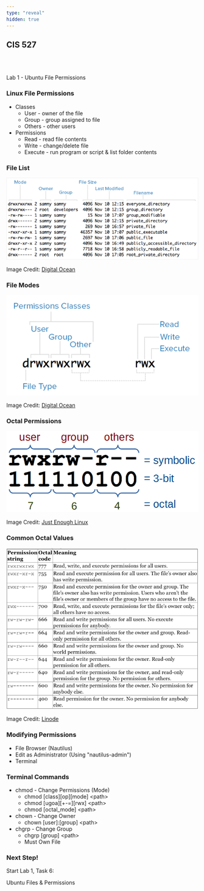 ```yaml
---
type: "reveal"
hidden: true
---
```

<section>
	<h2>CIS 527</h2><br><br><p>Lab 1 - Ubuntu File Permissions</p>
</section>
<section>
  <h3>Linux File Permissions</h3>
  <ul>
    <li>Classes
      <ul>
        <li>User - owner of the file</li>
        <li>Group - group assigned to file</li>
        <li>Others - other users</li>
      </ul>
    </li>
    <li>Permissions
      <ul>
        <li>Read - read file contents</li>
        <li>Write - change/delete file</li>
        <li>Execute - run program or script & list folder contents</li>
      </ul>
    </li>
  </ul>
</section>
<section>
	<h3>File List</h3>
  <img class="stretch plain" src="../../images/ls_digitalocean.png">
  <p class="imagecredit">Image Credit: <a href="https://www.digitalocean.com/community/tutorials/an-introduction-to-linux-permissions">Digital Ocean</a></p>
</section>
<section>
	<h3>File Modes</h3>
  <img class="stretch plain" src="../../images/mode_digitalocean.png">
  <p class="imagecredit">Image Credit: <a href="https://www.digitalocean.com/community/tutorials/an-introduction-to-linux-permissions">Digital Ocean</a></p>
</section>
<section>
	<h3>Octal Permissions</h3>
  <img class="stretch plain" src="../../images/octal_jelinux.png">
  <p class="imagecredit">Image Credit: <a href="https://leanpub.com/jelinux/read">Just Enough Linux</a></p>
</section>
<section>
	<h3>Common Octal Values</h3>
  <img class="stretch plain" src="../../images/octal_linode.png">
  <p class="imagecredit">Image Credit: <a href="https://www.linode.com/docs/tools-reference/linux-users-and-groups/">Linode</a></p>
</section>
<section>
  <h3>Modifying Permissions</h3>
  <ul>
    <li>File Browser (Nautilus)</li>
    <li>Edit as Administrator (Using "nautilus-admin")</li>
    <li>Terminal</li>
  </ul>
</section>
<section>
  <h3>Terminal Commands</h3>
  <ul>
    <li>chmod - Change Permissions (Mode)
      <ul>
        <li>chmod [class][op][mode] &lt;path></li>
        <li>chmod [ugoa][+-=][rwx] &lt;path></li>
        <li>chmod [octal_mode] &lt;path></li>
      </ul>
    </li>
    <li>chown - Change Owner
      <ul>
        <li>chown [user]:[group] &lt;path></li>
      </ul>
    </li>
    <li>chgrp - Change Group
      <ul>
        <li>chgrp [group] &lt;path></li>
        <li>Must Own File</li>
      </ul>
    </li>
  </ul>
</section>
<section>
  <h3>Next Step!</h3>
  <p>Start Lab 1, Task 6:</p>
  <p>Ubuntu Files & Permissions</p>
</section>
